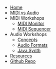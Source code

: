 - [Home](/README.md)
- [MIDI vs Audio](midi-vs-audio.md)
- MIDI Workshops
    - [MIDI Monitor](midi-monitor.md)
    - [MIDI Sequencer](midi-sequencer.md)
- Audio Workshops
    - [Concepts](audio-dsp.md)
    - [Audio Formats](audio-formats.md)
    - [Java Synth](audio-sine.md)
- [Resources](resource.md)
- [Github Repo](https://github.com/hypercube-software/Audio-Workshops)
